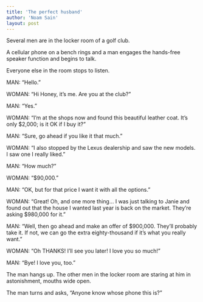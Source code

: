 ```yaml
---
title: 'The perfect husband'
author: 'Noam Sain'
layout: post
---
```


Several men are in the locker room of a golf club.  
  
A cellular phone on a bench rings and a man engages the hands-free speaker function and begins to talk.

Everyone else in the room stops to listen.

MAN: “Hello.”

WOMAN: “Hi Honey, it’s me. Are you at the club?”

MAN: “Yes.”

WOMAN: “I’m at the shops now and found this beautiful leather coat. It’s only $2,000; is it OK if I buy it?”

MAN: “Sure, go ahead if you like it that much.”

WOMAN: “I also stopped by the Lexus dealership and saw the new models. I saw one I really liked.”

MAN: “How much?”

WOMAN: “$90,000.”

MAN: “OK, but for that price I want it with all the options.”

WOMAN: “Great! Oh, and one more thing… I was just talking to Janie and found out that the house I wanted last year is back on the market. They’re asking $980,000 for it.”

MAN: “Well, then go ahead and make an offer of $900,000. They’ll probably take it. If not, we can go the extra eighty-thousand if it’s what you really want.”

WOMAN: “Oh THANKS! I’ll see you later! I love you so much!”

MAN: “Bye! I love you, too.”

The man hangs up. The other men in the locker room are staring at him in astonishment, mouths wide open.

The man turns and asks, “Anyone know whose phone this is?”